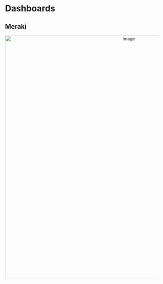 # Dashboards

## Meraki

<p align="center">
<img width="800" alt="image" src="https://github.com/xaviervalette/cisco-devnet-mdt-tig/assets/28600326/e364c2e6-eafd-4bcf-ae99-d7cd379f9be9">
</p>
